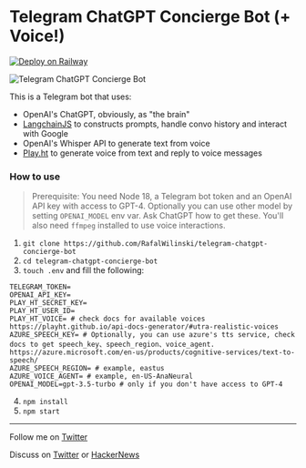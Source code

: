 # Telegram ChatGPT Concierge Bot (+ Voice!)

[![Deploy on Railway](https://railway.app/button.svg)](https://railway.app/template/e7XF13?referralCode=eZ-TPi)

![Telegram ChatGPT Concierge Bot](./img/demo.png)

This is a Telegram bot that uses:

- OpenAI's ChatGPT, obviously, as "the brain"
- [LangchainJS](https://github.com/hwchase17/langchainjs) to constructs prompts, handle convo history and interact with Google
- OpenAI's Whisper API to generate text from voice
- [Play.ht](https://play.ht) to generate voice from text and reply to voice messages

### How to use

> Prerequisite: You need Node 18, a Telegram bot token and an OpenAI API key with access to GPT-4. Optionally you can use other model by setting `OPENAI_MODEL` env var. Ask ChatGPT how to get these. You'll also need `ffmpeg` installed to use voice interactions.

1. `git clone https://github.com/RafalWilinski/telegram-chatgpt-concierge-bot`
2. `cd telegram-chatgpt-concierge-bot`
3. `touch .env` and fill the following:

```
TELEGRAM_TOKEN=
OPENAI_API_KEY=
PLAY_HT_SECRET_KEY=
PLAY_HT_USER_ID=
PLAY_HT_VOICE= # check docs for available voices https://playht.github.io/api-docs-generator/#utra-realistic-voices
AZURE_SPEECH_KEY= # Optionally, you can use azure's tts service, check docs to get speech_key、speech_region、voice_agent. https://azure.microsoft.com/en-us/products/cognitive-services/text-to-speech/ 
AZURE_SPEECH_REGION= # example, eastus
AZURE_VOICE_AGENT= # example, en-US-AnaNeural
OPENAI_MODEL=gpt-3.5-turbo # only if you don't have access to GPT-4
```

4. `npm install`
5. `npm start`

---

Follow me on [Twitter](https://twitter.com/RafalWilinski)

Discuss on [Twitter](https://twitter.com/rafalwilinski/status/1645123663514009601) or [HackerNews](https://news.ycombinator.com/item?id=35510516)
